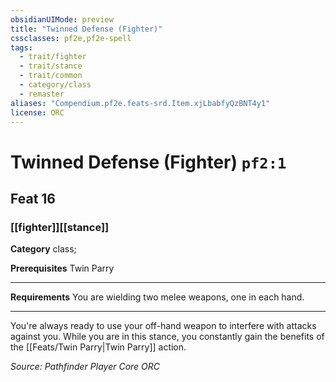 ```yaml
---
obsidianUIMode: preview
title: "Twinned Defense (Fighter)"
cssclasses: pf2e,pf2e-spell
tags:
  - trait/fighter
  - trait/stance
  - trait/common
  - category/class
  - remaster
aliases: "Compendium.pf2e.feats-srd.Item.xjLbabfyQzBNT4y1"
license: ORC
---
```

# Twinned Defense (Fighter) `pf2:1`
## Feat 16
### [[fighter]][[stance]]

**Category** class; 



**Prerequisites** Twin Parry
* * *
**Requirements** You are wielding two melee weapons, one in each hand.

* * *

You're always ready to use your off-hand weapon to interfere with attacks against you. While you are in this stance, you constantly gain the benefits of the [[Feats/Twin Parry|Twin Parry]] action.

*Source: Pathfinder Player Core*
*ORC*